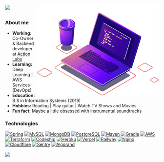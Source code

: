 <!--- 
<h2> 𝐇𝐞𝐥𝐥𝐨 𝐭𝐡𝐞𝐫𝐞, 𝐟𝐞𝐥𝐥𝐨𝐰
    <𝚌𝚘𝚍𝚎𝚛𝚜 />!
</h2>
--->

<img src="https://raw.githubusercontent.com/amycardoso/amycardoso/master/computer-illustration.png" min-width="400px"
    max-width="400px" width="400px" align="right" alt="Computador iuriCode">

<p align="left">
    <sup>
        <a href="https://github.com/antonkomarev/github-profile-views-counter">
            <img src="https://komarev.com/ghpvc/?username=amycardoso&color=380e82">
        </a>
    </sup>

<h3>About me</h3>

<ul>
    <li><b>Working:</b> Co-Owner & Backend developer at <a href="https://www.actionlabs.com.br">Action Labs</a></li>
    <li><b>Learning:</b> Deep Learning | AWS Services (DevOps)</li>
    <li><b>Education:</b> B.S in Information Systems (2019)</li>
    <li><b>Hobbies:</b> Reading | Play guitar | Watch TV Shows and Movies </li>
    <li><b>Fun fact:</b> Maybe a little obsessed with instrumental soundtracks</li>
</ul>

</p>

<p align="left">
<h3>Technologies</h3>
<a href="#" alt="Spring">
    <img alt="Spring"
        src="https://img.shields.io/badge/Spring-6DB33F?style=flat-square&logo=spring&logoColor=white"></a>
<a href="#" alt="MySQL">
    <img alt="MySQL" src="https://img.shields.io/badge/MySQL-005C84?style=flat-square&logo=mysql&logoColor=white"></a>
<a href="#" alt="MongoDB">
    <img alt="MongoDB"
        src="https://img.shields.io/badge/MongoDB-47A248?style=flat-square&logo=mongodb&logoColor=white"></a>
<a href="#" alt="PostgreSQL">
    <img alt="PostgreSQL"
        src="https://img.shields.io/badge/PostgreSQL-316192?style=flat-square&logo=postgresql&logoColor=white"></a>
<a href="#" alt="Maven">
    <img alt="Maven"
        src="https://img.shields.io/badge/Apache_Maven-C71A36?style=flat-square&logo=apachemaven&logoColor=white"></a>
<a href="#" alt="Gradle">
    <img alt="Gradle"
        src="https://img.shields.io/badge/Gradle-02303A?style=flat-square&logo=gradle&logoColor=white"></a>
<a href="#" alt="AWS">
    <img alt="AWS"
        src="https://img.shields.io/badge/Amazon_AWS-232F3E?style=flat-square&logo=amazon-aws&logoColor=white"></a>
<a href="#" alt="Terraform">
    <img alt="Terraform"
        src="https://img.shields.io/badge/Terraform-7647a7?style=flat-square&logo=terraform&logoColor=white"></a>
<a href="#" alt="Codeship">
    <img alt="Codeship"
        src="https://img.shields.io/badge/Codeship-004466?style=flat-square&logo=codeship&logoColor=white"></a>
<a href="#" alt="Heroku">
    <img alt="Heroku"
        src="https://img.shields.io/badge/Heroku-430098?style=flat-square&logo=heroku&logoColor=white"></a>
<a href="#" alt="Vercel">
    <img alt="Vercel"
        src="https://img.shields.io/badge/Vercel-000000?style=flat-square&logo=Vercel&logoColor=white"></a>
<a href="#" alt="Railway">
    <img alt="Railway"
        src="https://img.shields.io/badge/Railway-0B0D0E?style=flat-square&logo=Railway&logoColor=white"></a>
<a href="#" alt="Nginx">
    <img alt="Nginx" src="https://img.shields.io/badge/Nginx-009639?style=flat-square&logo=nginx&logoColor=white"></a>
<a href="#" alt="Cloudflare">
    <img alt="Cloudflare"
        src="https://img.shields.io/badge/Cloudflare-F38020?style=flat-square&logo=Cloudflare&logoColor=white"></a>
<a href="#" alt="Sentry">
    <img alt="Sentry"
        src="https://img.shields.io/badge/Sentry-362D59?style=flat-square&logo=Sentry&logoColor=white"></a>
<a href="#" alt="Algorand">
    <img alt="Algorand"
        src="https://img.shields.io/badge/Algorand-000000?style=flat-square&logo=algorand&logoColor=white"></a>
</p>

<a href="https://github.com/anuraghazra/github-readme-stats">
    <img align="center"
        src="https://github-readme-stats.vercel.app/api/top-langs/?username=amycardoso&hide=PLpgSQL,TSQL,html,css,scss,ruby,php&langs_count=5&layout=compact&hide_title=true&count_private=true&theme=radical" />
</a>

<!--- 
 ### Activity
![github contribution grid snake animation](https://raw.githubusercontent.com/amycardoso/amycardoso/output/github-contribution-grid-snake.svg)

<a href="https://dribbble.com/shots/4789906-Hi"> <img align="right" src='https://github.com/amycardoso/amycardoso/blob/master/girl.gif' width='300'><a/>

<a href="https://github.com/anuraghazra/github-readme-stats">
  <img align="center" src="https://github-readme-stats.vercel.app/api?username=amycardoso&count_private=true&hide_title=true&hide=contribs&theme=radical" />
</a>
--->
